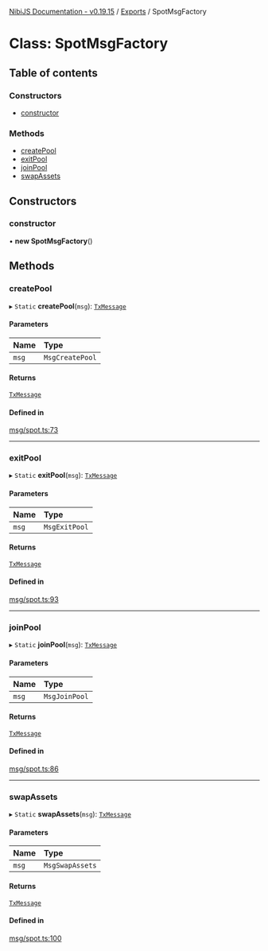 [NibiJS Documentation - v0.19.15](../intro.md) / [Exports](../modules.md) / SpotMsgFactory

# Class: SpotMsgFactory

## Table of contents

### Constructors

- [constructor](SpotMsgFactory.md#constructor)

### Methods

- [createPool](SpotMsgFactory.md#createpool)
- [exitPool](SpotMsgFactory.md#exitpool)
- [joinPool](SpotMsgFactory.md#joinpool)
- [swapAssets](SpotMsgFactory.md#swapassets)

## Constructors

### constructor

• **new SpotMsgFactory**()

## Methods

### createPool

▸ `Static` **createPool**(`msg`): [`TxMessage`](../interfaces/TxMessage.md)

#### Parameters

| Name | Type |
| :------ | :------ |
| `msg` | `MsgCreatePool` |

#### Returns

[`TxMessage`](../interfaces/TxMessage.md)

#### Defined in

[msg/spot.ts:73](https://github.com/NibiruChain/ts-sdk/blob/9cf6b52/packages/nibijs/src/msg/spot.ts#L73)

___

### exitPool

▸ `Static` **exitPool**(`msg`): [`TxMessage`](../interfaces/TxMessage.md)

#### Parameters

| Name | Type |
| :------ | :------ |
| `msg` | `MsgExitPool` |

#### Returns

[`TxMessage`](../interfaces/TxMessage.md)

#### Defined in

[msg/spot.ts:93](https://github.com/NibiruChain/ts-sdk/blob/9cf6b52/packages/nibijs/src/msg/spot.ts#L93)

___

### joinPool

▸ `Static` **joinPool**(`msg`): [`TxMessage`](../interfaces/TxMessage.md)

#### Parameters

| Name | Type |
| :------ | :------ |
| `msg` | `MsgJoinPool` |

#### Returns

[`TxMessage`](../interfaces/TxMessage.md)

#### Defined in

[msg/spot.ts:86](https://github.com/NibiruChain/ts-sdk/blob/9cf6b52/packages/nibijs/src/msg/spot.ts#L86)

___

### swapAssets

▸ `Static` **swapAssets**(`msg`): [`TxMessage`](../interfaces/TxMessage.md)

#### Parameters

| Name | Type |
| :------ | :------ |
| `msg` | `MsgSwapAssets` |

#### Returns

[`TxMessage`](../interfaces/TxMessage.md)

#### Defined in

[msg/spot.ts:100](https://github.com/NibiruChain/ts-sdk/blob/9cf6b52/packages/nibijs/src/msg/spot.ts#L100)
